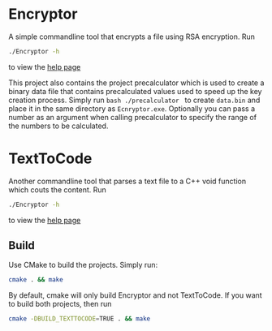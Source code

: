 # Encryptor
A simple commandline tool that encrypts a file using RSA encryption.
Run
```bash
./Encryptor -h
```
to view the [help page](https://github.com/Narmjep/EncryptorCMDL/blob/CMake/Encryptor/rc/help.txt)

This project also contains the project precalculator which is used to create a binary data file that contains precalculated values used to speed up the key creation process. Simply run ```bash ./precalculator ``` to create ```data.bin``` and place it in the same directory as ```Ecnryptor.exe```. Optionally you can pass a number as an argument when calling precalculator to specify the range of the numbers to be calculated. 

# TextToCode
Another commandline tool that parses a text file to a C++ void function which couts the content.
Run
```bash
./Encryptor -h
```
to view the [help page](https://github.com/Narmjep/EncryptorCMDL/blob/CMake/TextToCode/rc/Help.txt)

## Build
Use CMake to build the projects. Simply run:
```bash
cmake . && make
```
By default, cmake will only build Encryptor and not TextToCode. If you want to build both projects, then run 
```bash
cmake -DBUILD_TEXTTOCODE=TRUE . && make
```

